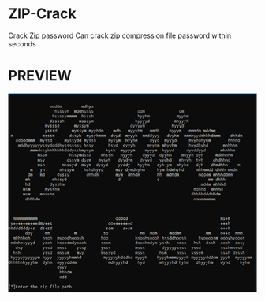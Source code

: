 # ZIP-Crack
Crack Zip password 
Can crack zip compression file password within seconds


# PREVIEW
 ![](Capture.PNG)
 
